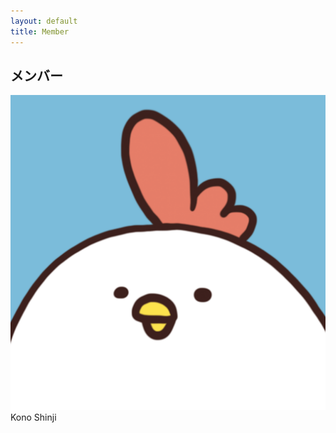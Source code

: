 ```yaml
---
layout: default
title: Member
---
```

## メンバー

<div id="row">
  <div class="user_box">
    <div class="user_icon">
      <img src="/assets/img/kono_icon.png" class="icon">
    </div>
    <div class="user_name">
      Kono Shinji
    </div>
  </div>
</div>
